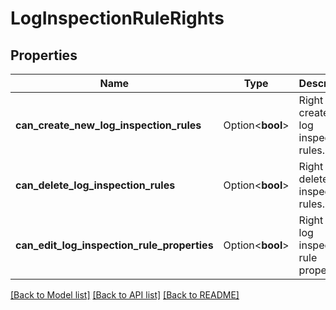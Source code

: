 # LogInspectionRuleRights

## Properties

Name | Type | Description | Notes
------------ | ------------- | ------------- | -------------
**can_create_new_log_inspection_rules** | Option<**bool**> | Right to create new log inspection rules. | [optional]
**can_delete_log_inspection_rules** | Option<**bool**> | Right to delete log inspection rules. | [optional]
**can_edit_log_inspection_rule_properties** | Option<**bool**> | Right to edit log inspection rule properties. | [optional]

[[Back to Model list]](../README.md#documentation-for-models) [[Back to API list]](../README.md#documentation-for-api-endpoints) [[Back to README]](../README.md)


